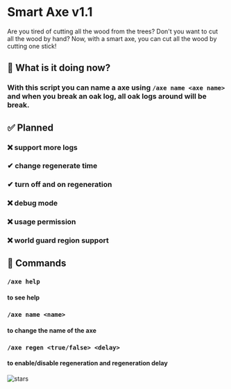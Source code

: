# Smart Axe v1.1
Are you tired of cutting all the wood from the trees?
Don't you want to cut all the wood by hand?
Now, with a smart axe, you can cut all the wood by cutting one stick!

## 📒 What is it doing now?
  
### With this script you can name a axe using `/axe name <axe name>` and when you break an oak log, all oak logs around will be break.

## ✅ Planned
### ❌ support more logs
### ✔ change regenerate time
### ✔ turn off and on regeneration
### ❌ debug mode
### ❌ usage permission
### ❌ world guard region support

## 📖 Commands
### `/axe help`
#### to see help
### `/axe name <name>`
#### to change the name of the axe
### `/axe regen <true/false> <delay>`
#### to enable/disable regeneration and regeneration delay
![stars](https://img.shields.io/github/stars/Master-Gold/Smart-Axe?color=yellow)


 
